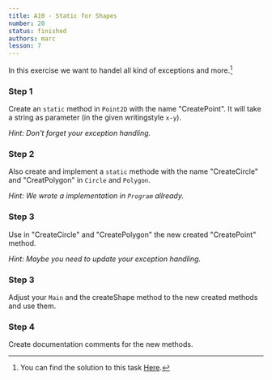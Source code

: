 ```yaml
---
title: A10 - Static for Shapes
number: 20
status: finished
authors: marc
lesson: 7
---
```


In this exercise we want to handel all kind of exceptions and more.[^solution]

[^solution]:
    You can find the solution to this task [Here](https://github.com/satkowski/csharp-lessons-exercise-solutions/tree/master/lesson_07/A09_static_for_shapes/ExerciseSolution).

### Step 1

Create an `static` method in `Point2D` with the name "CreatePoint". It will take a string as parameter (in the given writingstyle `x-y`).

*Hint: Don't forget your exception handling.*

### Step 2

Also create and implement a `static` methode with the name "CreateCircle" and "CreatPolygon" in `Circle` and `Polygon`.

*Hint: We wrote a implementation in `Program` allready.*

### Step 3

Use in "CreateCircle" and "CreatePolygon" the new created "CreatePoint" method.

*Hint: Maybe you need to update your exception handling.*

### Step 3

Adjust your `Main` and the createShape method to the new created methods and use them.

### Step 4

Create documentation comments for the new methods.